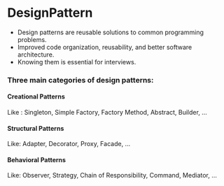 # DesignPattern

- Design patterns are reusable solutions to common programming problems.
- Improved code organization, reusability, and better software architecture.
- Knowing them is essential for interviews.

### Three main categories of design patterns:
#### Creational Patterns
Like : Singleton, Simple Factory, Factory Method, Abstract, Builder, …
#### Structural Patterns
Like: Adapter, Decorator, Proxy, Facade, …
#### Behavioral Patterns
Like: Observer, Strategy, Chain of Responsibility, Command, Mediator, …

